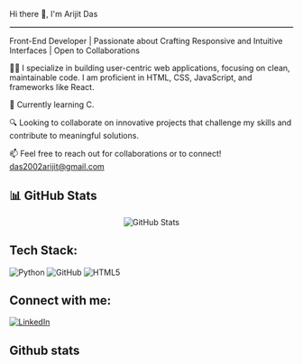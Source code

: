 Hi there 👋, I'm   Arijit Das
<hr style="border:1px solid #ccc">

Front-End Developer | Passionate about Crafting Responsive and Intuitive Interfaces | Open to Collaborations

👨‍💻 I specialize in building user-centric web applications, focusing on clean, maintainable code. I am proficient in HTML, CSS, JavaScript, and frameworks like React.

🌱 Currently learning C.

🔍 Looking to collaborate on innovative projects that challenge my skills and contribute to meaningful solutions.

📫 Feel free to reach out for collaborations or to connect!
das2002arijit@gmail.com



## 📊 GitHub Stats
<p align="center">
  <img src="https://github-profile-trophy.vercel.app/?username=galaxyscoder&theme=light" alt="GitHub Stats" />
</p>

## Tech Stack:
<p align="left">
  <img src="https://img.shields.io/badge/Python-3776AB?style=flat&logo=python&logoColor=white" alt="Python"/>
  <img src="https://img.shields.io/badge/GitHub-181717?style=flat&logo=github&logoColor=white" alt="GitHub"/>
  <img src="https://img.shields.io/badge/HTML5-E34F26?style=flat&logo=html5&logoColor=white" alt="HTML5"/>

## Connect with me:
<p align="left">
  <a href="https://www.linkedin.com/in/arijit-das-b85901228?utm_source=share&utm_campaign=share_via&utm_content=profile&utm_medium=android_app" target="_blank"><img src="https://img.shields.io/badge/LinkedIn-0077B5?style=flat&logo=linkedin&logoColor=white" alt="LinkedIn"/></a>
 


## Github stats 
